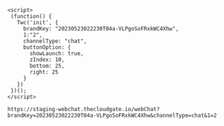 ```<script src="https://public-sdk.thecloudgate.io/sdk/cloud/Twc.plugin.qa.js" id="pluginJs" data-mode="staging"></script>
<script>
 (function() {
   Twc('init', {
     brandKey: "20230523022230T04a-VLPgoSoFRxkWC4Xhw",
     1:"2",
     channelType: "chat",
     buttonOption: {
       showLaunch: true,
       zIndex: 10,
       bottom: 25,
       right: 25
     }
   })
 })();
</script>
```

```
https://staging-webchat.thecloudgate.io/webChat?brandKey=20230523022230T04a-VLPgoSoFRxkWC4Xhw&channelType=chat&1=2
```